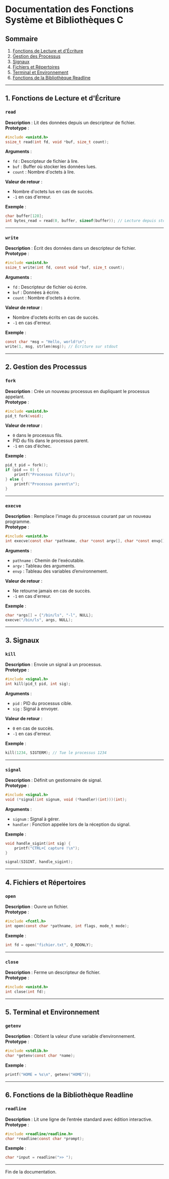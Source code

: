 # Documentation des Fonctions Système et Bibliothèques C

## Sommaire
1. [Fonctions de Lecture et d'Écriture](#fonctions-de-lecture-et-décriture)
2. [Gestion des Processus](#gestion-des-processus)
3. [Signaux](#signaux)
4. [Fichiers et Répertoires](#fichiers-et-répertoires)
5. [Terminal et Environnement](#terminal-et-environnement)
6. [Fonctions de la Bibliothèque Readline](#fonctions-de-la-bibliothèque-readline)

---

## 1. Fonctions de Lecture et d'Écriture

### `read`
**Description** : Lit des données depuis un descripteur de fichier.  
**Prototype** :
```c
#include <unistd.h>
ssize_t read(int fd, void *buf, size_t count);
```
**Arguments** :
- `fd` : Descripteur de fichier à lire.
- `buf` : Buffer où stocker les données lues.
- `count` : Nombre d'octets à lire.

**Valeur de retour** :
- Nombre d'octets lus en cas de succès.
- `-1` en cas d'erreur.

**Exemple** :
```c
char buffer[128];
int bytes_read = read(0, buffer, sizeof(buffer)); // Lecture depuis stdin
```

---

### `write`
**Description** : Écrit des données dans un descripteur de fichier.  
**Prototype** :
```c
#include <unistd.h>
ssize_t write(int fd, const void *buf, size_t count);
```
**Arguments** :
- `fd` : Descripteur de fichier où écrire.
- `buf` : Données à écrire.
- `count` : Nombre d'octets à écrire.

**Valeur de retour** :
- Nombre d'octets écrits en cas de succès.
- `-1` en cas d'erreur.

**Exemple** :
```c
const char *msg = "Hello, world!\n";
write(1, msg, strlen(msg)); // Écriture sur stdout
```

---

## 2. Gestion des Processus

### `fork`
**Description** : Crée un nouveau processus en dupliquant le processus appelant.  
**Prototype** :
```c
#include <unistd.h>
pid_t fork(void);
```
**Valeur de retour** :
- `0` dans le processus fils.
- PID du fils dans le processus parent.
- `-1` en cas d'échec.

**Exemple** :
```c
pid_t pid = fork();
if (pid == 0) {
    printf("Processus fils\n");
} else {
    printf("Processus parent\n");
}
```

---

### `execve`
**Description** : Remplace l'image du processus courant par un nouveau programme.  
**Prototype** :
```c
#include <unistd.h>
int execve(const char *pathname, char *const argv[], char *const envp[]);
```
**Arguments** :
- `pathname` : Chemin de l'exécutable.
- `argv` : Tableau des arguments.
- `envp` : Tableau des variables d’environnement.

**Valeur de retour** :
- Ne retourne jamais en cas de succès.
- `-1` en cas d'erreur.

**Exemple** :
```c
char *args[] = {"/bin/ls", "-l", NULL};
execve("/bin/ls", args, NULL);
```

---

## 3. Signaux

### `kill`
**Description** : Envoie un signal à un processus.  
**Prototype** :
```c
#include <signal.h>
int kill(pid_t pid, int sig);
```
**Arguments** :
- `pid` : PID du processus cible.
- `sig` : Signal à envoyer.

**Valeur de retour** :
- `0` en cas de succès.
- `-1` en cas d'erreur.

**Exemple** :
```c
kill(1234, SIGTERM); // Tue le processus 1234
```

---

### `signal`
**Description** : Définit un gestionnaire de signal.  
**Prototype** :
```c
#include <signal.h>
void (*signal(int signum, void (*handler)(int)))(int);
```
**Arguments** :
- `signum` : Signal à gérer.
- `handler` : Fonction appelée lors de la réception du signal.

**Exemple** :
```c
void handle_sigint(int sig) {
    printf("CTRL+C capturé !\n");
}

signal(SIGINT, handle_sigint);
```

---

## 4. Fichiers et Répertoires

### `open`
**Description** : Ouvre un fichier.  
**Prototype** :
```c
#include <fcntl.h>
int open(const char *pathname, int flags, mode_t mode);
```
**Exemple** :
```c
int fd = open("fichier.txt", O_RDONLY);
```

---

### `close`
**Description** : Ferme un descripteur de fichier.  
**Prototype** :
```c
#include <unistd.h>
int close(int fd);
```

---

## 5. Terminal et Environnement

### `getenv`
**Description** : Obtient la valeur d’une variable d’environnement.  
**Prototype** :
```c
#include <stdlib.h>
char *getenv(const char *name);
```
**Exemple** :
```c
printf("HOME = %s\n", getenv("HOME"));
```

---

## 6. Fonctions de la Bibliothèque Readline

### `readline`
**Description** : Lit une ligne de l’entrée standard avec édition interactive.  
**Prototype** :
```c
#include <readline/readline.h>
char *readline(const char *prompt);
```
**Exemple** :
```c
char *input = readline(">> ");
```

---

Fin de la documentation.
